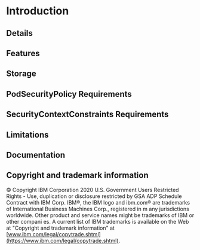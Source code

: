 # Introduction

## Details

## Features




## Storage

## PodSecurityPolicy Requirements

## SecurityContextConstraints Requirements

## Limitations

## Documentation

## Copyright and trademark information
© Copyright IBM Corporation 2020
U.S. Government Users Restricted Rights - Use, duplication or disclosure restricted by GSA ADP Schedule
Contract with IBM Corp.
IBM®, the IBM logo and ibm.com® are trademarks of International Business Machines Corp., registered in m
any jurisdictions worldwide. Other product and service names might be trademarks of IBM or other compani
es. A current list of IBM trademarks is available on the Web at "Copyright and trademark information" at
 [www.ibm.com/legal/copytrade.shtml](https://www.ibm.com/legal/copytrade.shtml).
